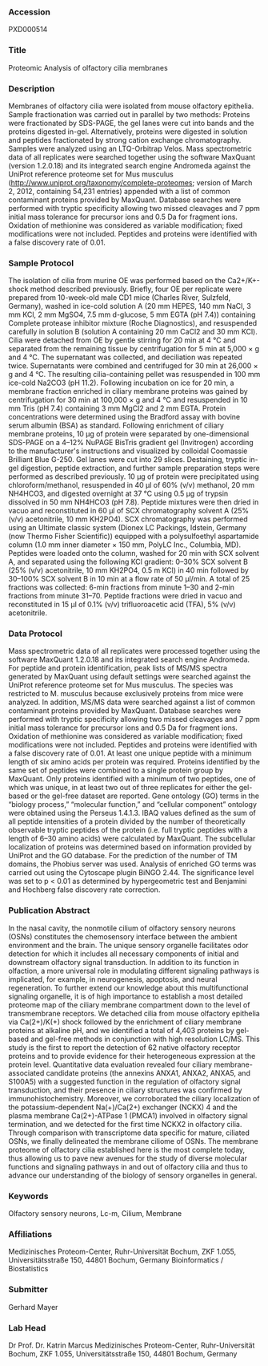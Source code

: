 ### Accession
PXD000514

### Title
Proteomic Analysis of olfactory cilia membranes

### Description
Membranes of olfactory cilia were isolated from mouse olfactory epithelia. Sample fractionation was carried out in parallel by two methods: Proteins were fractionated by SDS-PAGE, the gel lanes were cut into bands and the proteins digested in-gel. Alternatively, proteins were digested in solution and peptides fractionated by strong cation exchange chromatography. Samples were analyzed using an LTQ-Orbitrap Velos. Mass spectrometric data of all replicates were searched together using the software MaxQuant (version 1.2.0.18) and its integrated search engine Andromeda against the UniProt reference proteome set for Mus musculus (http://www.uniprot.org/taxonomy/complete-proteomes; version of March 2, 2012, containing 54,231 entries) appended with a list of common contaminant proteins provided by MaxQuant. Database searches were performed with tryptic specificity allowing two missed cleavages and 7 ppm initial mass tolerance for precursor ions and 0.5 Da for fragment ions. Oxidation of methionine was considered as variable modification; fixed modifications were not included. Peptides and proteins were identified with a false discovery rate of 0.01.

### Sample Protocol
The isolation of cilia from murine OE was performed based on the Ca2+/K+-shock method described previously. Briefly, four OE per replicate were prepared from 10-week-old male CD1 mice (Charles River, Sulzfeld, Germany), washed in ice-cold solution A (20 mm HEPES, 140 mm NaCl, 3 mm KCl, 2 mm MgSO4, 7.5 mm d-glucose, 5 mm EGTA (pH 7.4)) containing Complete protease inhibitor mixture (Roche Diagnostics), and resuspended carefully in solution B (solution A containing 20 mm CaCl2 and 30 mm KCl). Cilia were detached from OE by gentle stirring for 20 min at 4 °C and separated from the remaining tissue by centrifugation for 5 min at 5,000 × g and 4 °C. The supernatant was collected, and deciliation was repeated twice. Supernatants were combined and centrifuged for 30 min at 26,000 × g and 4 °C. The resulting cilia-containing pellet was resuspended in 100 mm ice-cold Na2CO3 (pH 11.2). Following incubation on ice for 20 min, a membrane fraction enriched in ciliary membrane proteins was gained by centrifugation for 30 min at 100,000 × g and 4 °C and resuspended in 10 mm Tris (pH 7.4) containing 3 mm MgCl2 and 2 mm EGTA. Protein concentrations were determined using the Bradford assay with bovine serum albumin (BSA) as standard. Following enrichment of ciliary membrane proteins, 10 µg of protein were separated by one-dimensional SDS-PAGE on a 4–12% NuPAGE BisTris gradient gel (Invitrogen) according to the manufacturer's instructions and visualized by colloidal Coomassie Brilliant Blue G-250. Gel lanes were cut into 29 slices. Destaining, tryptic in-gel digestion, peptide extraction, and further sample preparation steps were performed as described previously. 10 µg of protein were precipitated using chloroform/methanol, resuspended in 40 µl of 60% (v/v) methanol, 20 mm NH4HCO3, and digested overnight at 37 °C using 0.5 µg of trypsin dissolved in 50 mm NH4HCO3 (pH 7.8). Peptide mixtures were then dried in vacuo and reconstituted in 60 µl of SCX chromatography solvent A (25% (v/v) acetonitrile, 10 mm KH2PO4). SCX chromatography was performed using an Ultimate classic system (Dionex LC Packings, Idstein, Germany (now Thermo Fisher Scientific)) equipped with a polysulfoethyl aspartamide column (1.0 mm inner diameter × 150 mm, PolyLC Inc., Columbia, MD). Peptides were loaded onto the column, washed for 20 min with SCX solvent A, and separated using the following KCl gradient: 0–30% SCX solvent B (25% (v/v) acetonitrile, 10 mm KH2PO4, 0.5 m KCl) in 40 min followed by 30–100% SCX solvent B in 10 min at a flow rate of 50 µl/min. A total of 25 fractions was collected: 6-min fractions from minute 1–30 and 2-min fractions from minute 31–70. Peptide fractions were dried in vacuo and reconstituted in 15 µl of 0.1% (v/v) trifluoroacetic acid (TFA), 5% (v/v) acetonitrile.

### Data Protocol
Mass spectrometric data of all replicates were processed together using the software MaxQuant 1.2.0.18 and its integrated search engine Andromeda. For peptide and protein identification, peak lists of MS/MS spectra generated by MaxQuant using default settings were searched against the UniProt reference proteome set for Mus musculus. The species was restricted to M. musculus because exclusively proteins from mice were analyzed. In addition, MS/MS data were searched against a list of common contaminant proteins provided by MaxQuant. Database searches were performed with tryptic specificity allowing two missed cleavages and 7 ppm initial mass tolerance for precursor ions and 0.5 Da for fragment ions. Oxidation of methionine was considered as variable modification; fixed modifications were not included. Peptides and proteins were identified with a false discovery rate of 0.01. At least one unique peptide with a minimum length of six amino acids per protein was required. Proteins identified by the same set of peptides were combined to a single protein group by MaxQuant. Only proteins identified with a minimum of two peptides, one of which was unique, in at least two out of three replicates for either the gel-based or the gel-free dataset are reported. Gene ontology (GO) terms in the “biology process,” “molecular function,” and “cellular component” ontology were obtained using the Perseus 1.4.1.3. IBAQ values defined as the sum of all peptide intensities of a protein divided by the number of theoretically observable tryptic peptides of the protein (i.e. full tryptic peptides with a length of 6–30 amino acids) were calculated by MaxQuant. The subcellular localization of proteins was determined based on information provided by UniProt and the GO database. For the prediction of the number of TM domains, the Phobius server was used. Analysis of enriched GO terms was carried out using the Cytoscape plugin BiNGO 2.44. The significance level was set to p < 0.01 as determined by hypergeometric test and Benjamini and Hochberg false discovery rate correction.

### Publication Abstract
In the nasal cavity, the nonmotile cilium of olfactory sensory neurons (OSNs) constitutes the chemosensory interface between the ambient environment and the brain. The unique sensory organelle facilitates odor detection for which it includes all necessary components of initial and downstream olfactory signal transduction. In addition to its function in olfaction, a more universal role in modulating different signaling pathways is implicated, for example, in neurogenesis, apoptosis, and neural regeneration. To further extend our knowledge about this multifunctional signaling organelle, it is of high importance to establish a most detailed proteome map of the ciliary membrane compartment down to the level of transmembrane receptors. We detached cilia from mouse olfactory epithelia via Ca(2+)/K(+) shock followed by the enrichment of ciliary membrane proteins at alkaline pH, and we identified a total of 4,403 proteins by gel-based and gel-free methods in conjunction with high resolution LC/MS. This study is the first to report the detection of 62 native olfactory receptor proteins and to provide evidence for their heterogeneous expression at the protein level. Quantitative data evaluation revealed four ciliary membrane-associated candidate proteins (the annexins ANXA1, ANXA2, ANXA5, and S100A5) with a suggested function in the regulation of olfactory signal transduction, and their presence in ciliary structures was confirmed by immunohistochemistry. Moreover, we corroborated the ciliary localization of the potassium-dependent Na(+)/Ca(2+) exchanger (NCKX) 4 and the plasma membrane Ca(2+)-ATPase 1 (PMCA1) involved in olfactory signal termination, and we detected for the first time NCKX2 in olfactory cilia. Through comparison with transcriptome data specific for mature, ciliated OSNs, we finally delineated the membrane ciliome of OSNs. The membrane proteome of olfactory cilia established here is the most complete today, thus allowing us to pave new avenues for the study of diverse molecular functions and signaling pathways in and out of olfactory cilia and thus to advance our understanding of the biology of sensory organelles in general.

### Keywords
Olfactory sensory neurons, Lc-m, Cilium, Membrane

### Affiliations
Medizinisches Proteom-Center, Ruhr-Universität Bochum, ZKF 1.055, Universitätsstraße 150, 44801 Bochum, Germany
Bioinformatics / Biostatistics

### Submitter
Gerhard Mayer

### Lab Head
Dr Prof. Dr. Katrin Marcus
Medizinisches Proteom-Center, Ruhr-Universität Bochum, ZKF 1.055, Universitätsstraße 150, 44801 Bochum, Germany


